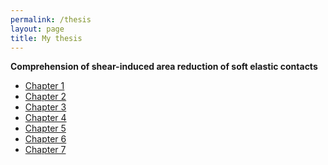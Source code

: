 ```yaml
---
permalink: /thesis
layout: page
title: My thesis
---
```


**Comprehension of shear-induced area reduction of soft elastic contacts**

* [Chapter 1]()
* [Chapter 2]()
* [Chapter 3]()
* [Chapter 4]()
* [Chapter 5]()
* [Chapter 6]()
* [Chapter 7]()
